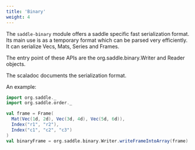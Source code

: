 ```yaml
---
title: 'Binary'
weight: 4
---
```


The `saddle-binary` module offers a saddle specific fast serialization format.
Its main use is as a temporary format which can be parsed very efficiently. 
It can serialize Vecs, Mats, Series and Frames.

The entry point of these APIs are the org.saddle.binary.Writer and Reader objects.

The scaladoc documents the serialization format.

An example:

```scala mdoc
import org.saddle._
import org.saddle.order._

val frame = Frame(
  Mat(Vec(1d, 2d), Vec(3d, 4d), Vec(5d, 6d)),
  Index("r1", "r2"),
  Index("c1", "c2", "c3")
)
val binaryFrame = org.saddle.binary.Writer.writeFrameIntoArray(frame)
   
  
```